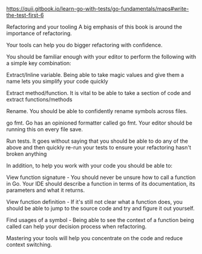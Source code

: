 https://quii.gitbook.io/learn-go-with-tests/go-fundamentals/maps#write-the-test-first-6

Refactoring and your tooling
A big emphasis of this book is around the importance of refactoring.

Your tools can help you do bigger refactoring with confidence.

You should be familiar enough with your editor to perform the following with a simple key combination:

Extract/Inline variable. Being able to take magic values and give them a name lets you simplify your code quickly

Extract method/function. It is vital to be able to take a section of code and extract functions/methods

Rename. You should be able to confidently rename symbols across files.

go fmt. Go has an opinioned formatter called go fmt. Your editor should be running this on every file save.

Run tests. It goes without saying that you should be able to do any of the above and then quickly re-run your tests to ensure your refactoring hasn't broken anything

In addition, to help you work with your code you should be able to:

View function signature - You should never be unsure how to call a function in Go. Your IDE should describe a function in terms of its documentation, its parameters and what it returns.

View function definition - If it's still not clear what a function does, you should be able to jump to the source code and try and figure it out yourself.

Find usages of a symbol - Being able to see the context of a function being called can help your decision process when refactoring.

Mastering your tools will help you concentrate on the code and reduce context switching.